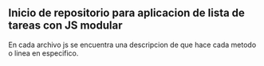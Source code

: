 ## Inicio de repositorio para aplicacion de lista de tareas con JS modular

En cada archivo js se encuentra una descripcion de que hace cada metodo o linea en especifico.